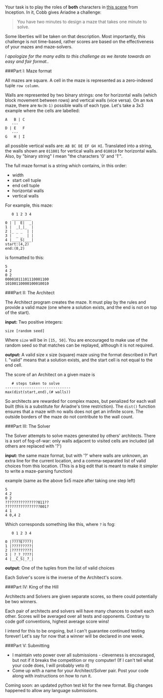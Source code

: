 Your task is to play the roles of __both__ characters in [this scene](https://www.youtube.com/watch?v=V3-a58Wt2tk&t=41) from Inception. In it, Cobb gives Ariadne a challenge:

> You have two minutes to design a maze that takes one minute to solve.

Some liberties will be taken on that description. Most importantly, this challenge is not time-based, rather scores are based on the effectiveness of your mazes and maze-solvers.

_I apologize for the many edits to this challenge as we iterate towards an easy and fair format.._

###Part I: Maze format

All mazes are square. A cell in the maze is represented as a zero-indexed tuple `row column`.

Walls are represented by two binary strings: one for horizontal walls (which block movement between rows) and vertical walls (vice versa). On an `NxN` maze, there are `Nx(N-1)` possible walls of each type. Let's take a 3x3 example where the cells are labelled:

    A   B | C
       ---
    D | E   F
       ---
    G   H | I

all possible vertical walls are: `AB BC DE EF GH HI`. Translated into a string, the walls shown are `011001` for vertical walls and `010010` for horizontal walls. Also, by "binary string" I mean "the characters '0' and '1'".

The full maze format is a string which contains, in this order:

 - width
 - start cell tuple
 - end cell tuple
 - horizontal walls
 - vertical walls

For example, this maze:

       0 1 2 3 4
       _________
    0 | |  E|  _|
    1 |  _|_|_  |
    2 |_ _ _  | |
    3 |  _ _  | |
    4 |____S|___|
    start:(4,2)
    end:(0,2)
 
is formatted to this:

    5
    4 2
    0 2
    00001011101110001100
    10100110000100010010

###Part II: The Architect

The Architect program creates the maze. It must play by the rules and provide a valid maze (one where a solution exists, and the end is not on top of the start).

__input:__ Two positive integers:

    size [random seed]

Where `size` will be in `[15, 50]`. You are encouraged to make use of the random seed so that matches can be replayed, although it is not required.

__output:__ A valid size x size (square) maze using the format described in Part I. "valid" means that a solution exists, and the start cell is not equal to the end cell.

The score of an Architect on a given maze is

       # steps taken to solve
    ------------------------------
    max(dist(start,end),(# walls))

So architects are rewarded for complex mazes, but penalized for each wall built (this is a substitute for Ariadne's time restriction). The `dist()` function ensures that a maze with no walls does not get an infinite score. The outside borders of the maze do not contribute to the wall count.

###Part III: The Solver

The Solver attempts to solve mazes generated by others' architects. There is a sort of fog-of-war: only walls adjacent to visited cells are included (all others are replaced with '?')

__input:__ the same maze format, but with '?' where walls are unknown, an extra line for the current location, and a comma-separated list of valid choices from this location. (This is a big edit that is meant to make it simpler to write a maze-parsing function)

example (same as the above 5x5 maze after taking one step left)

    5
    4 2
    0 2
    ???????????????011??
    ????????????????001?
    4 1
    4 0,4 2

Which corresponds something like this, where `?` is fog:

       0 1 2 3 4
       _________
    0 |????E????|
    1 |?????????|
    2 |?????????|
    3 | ?_?_????|
    4 |__C_S|_?_|

__output:__ One of the tuples from the list of valid choices

Each Solver's score is the inverse of the Architect's score.

###Part IV: King of the Hill

Architects and Solvers are given separate scores, so there could potentially be two winners.

Each pair of architects and solvers will have many chances to outwit each other. Scores will be averaged over all tests and opponents. Contrary to code golf conventions, highest average score wins!

I intend for this to be ongoing, but I can't guarantee continued testing forever! Let's say for now that a winner will be declared in one week.

###Part V: Submitting

 - I maintain veto power over all submissions - cleverness is encouraged, but not if it breaks the competition or my computer! (If I can't tell what your code does, I will probably veto it)
 - Come up with a name for your Architect/Solver pair. Post your code along with instructions on how to run it.

Coming soon: an updated python test kit for the new format. Big changes happened to allow any language submissions.